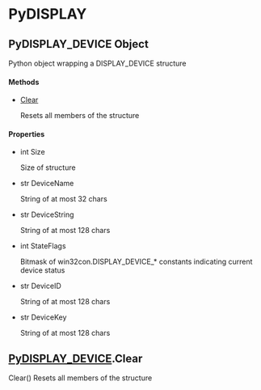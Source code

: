 # PyDISPLAY


## PyDISPLAY\_DEVICE Object

Python object wrapping a DISPLAY\_DEVICE structure

#### Methods

  - [Clear](PyDISPLAY.md#pydisplaydevice_clear)

    Resets all members of the structure&nbsp;

#### Properties

  - int Size

    Size of structure

  - str DeviceName

    String of at most 32 chars

  - str DeviceString

    String of at most 128 chars

  - int StateFlags

    Bitmask of win32con\.DISPLAY\_DEVICE\_\* constants indicating current device status

  - str DeviceID

    String of at most 128 chars

  - str DeviceKey

    String of at most 128 chars


## [PyDISPLAY\_DEVICE](PyDISPLAY.md#pydisplaydevice)\.Clear

Clear\(\)
Resets all members of the structure